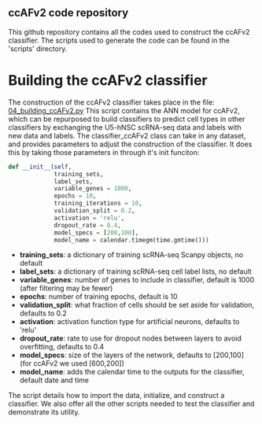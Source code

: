 ## ccAFv2 code repository
This github repository contains all the codes used to construct the ccAFv2 classifier. The scripts used to generate the code can be found in the 'scripts' directory.

# Building the ccAFv2 classifier
The construction of the ccAFv2 classifier takes place in the file:  [04_building_ccAFv2.py](https://github.com/plaisier-lab/ccAFv2/blob/main/scripts/04_building_ccAFv2.py)
This script contains the ANN model for ccAFv2, which can be repurposed to build classifiers to predict cell types in other classifiers by exchanging the U5-hNSC scRNA-seq data and labels with new data and labels. The classifier_ccAFv2 class can take in any dataset, and provides parameters to adjust the construction of the classifier. It does this by taking those parameters in through it's init funciton:

```python
def __init__(self,
             training_sets,
             label_sets,
             variable_genes = 1000,
             epochs = 10,
             training_iterations = 10,
             validation_split = 0.2,
             activation = 'relu',
             dropout_rate = 0.4,
             model_specs = [200,100],
             model_name = calendar.timegm(time.gmtime()))
```

- **training_sets**: a dictionary of training scRNA-seq Scanpy objects, no default
- **label_sets**: a dictionary of training scRNA-seq cell label lists, no default
- **variable_genes**: number of genes to include in classifier, default is 1000 (after filtering may be fewer)
- **epochs**: number of training epochs, default is 10
- **validation_split**: what fraction of cells should be set aside for validation, defaults to 0.2
- **activation**: activation function type for artificial neurons, defaults to 'relu'
- **dropout_rate**: rate to use for dropout nodes between layers to avoid overfitting, defaults to 0.4
- **model_specs**: size of the layers of the network, defaults to [200,100] (for ccAFv2 we used [600,200])
- **model_name**: adds the calendar time to the outputs for the classifier, default date and time

The script details how to import the data, initialize, and construct a classifier. We also offer all the other scripts needed to test the classifier and demonstrate its utility.
